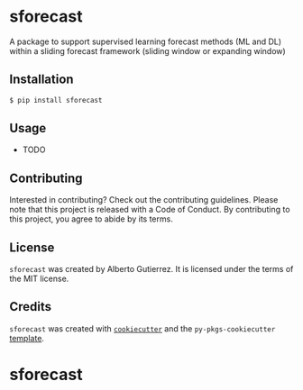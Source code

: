 # sforecast

A package to support supervised learning forecast methods (ML and DL) within a sliding forecast framework (sliding window or expanding window)

## Installation

```bash
$ pip install sforecast
```

## Usage

- TODO

## Contributing

Interested in contributing? Check out the contributing guidelines. Please note that this project is released with a Code of Conduct. By contributing to this project, you agree to abide by its terms.

## License

`sforecast` was created by Alberto Gutierrez. It is licensed under the terms of the MIT license.

## Credits

`sforecast` was created with [`cookiecutter`](https://cookiecutter.readthedocs.io/en/latest/) and the `py-pkgs-cookiecutter` [template](https://github.com/py-pkgs/py-pkgs-cookiecutter).
# sforecast
